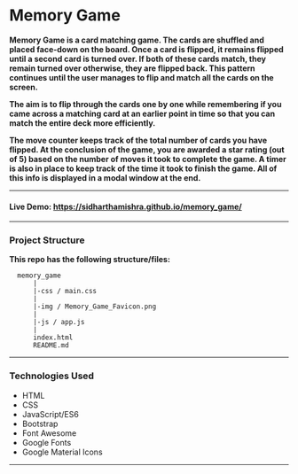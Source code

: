 # Memory Game

**Memory Game is a card matching game. The cards are shuffled and placed face-down on the board. Once a card is flipped, it remains flipped until a second card is turned over. If both of these cards match, they remain turned over otherwise, they are flipped back. This pattern continues until the user manages to flip and match all the cards on the screen.**

**The aim is to flip through the cards one by one while remembering if you came across a matching card at an earlier point in time so that you can match the entire deck more efficiently.**

**The move counter keeps track of the total number of cards you have flipped. At the conclusion of the game, you are awarded a star rating (out of 5) based on the number of moves it took to complete the game. A timer is also in place to keep track of the time it took to finish the game. All of this info is displayed in a modal window at the end.**


---

#### Live Demo: https://sidharthamishra.github.io/memory_game/

___


### Project Structure

**This repo has the following structure/files:**

```
  memory_game
      |
      |-css / main.css
      |
      |-img / Memory_Game_Favicon.png
      |
      |-js / app.js
      |
      index.html
      README.md
```
___

### Technologies Used

  - HTML
  - CSS
  - JavaScript/ES6
  - Bootstrap
  - Font Awesome
  - Google Fonts
  - Google Material Icons
  ___
